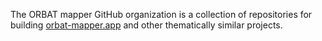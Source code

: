 The ORBAT mapper GitHub organization is a collection of repositories for building [orbat-mapper.app](https://orbat-mapper.app) and other thematically similar projects.
